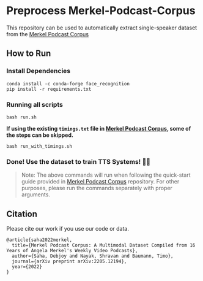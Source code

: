 # Preprocess Merkel-Podcast-Corpus
This repository can be used to automatically extract single-speaker dataset from the [Merkel Podcast Corpus](https://github.com/deeplsd/Merkel-Podcast-Corpus)

## How to Run
### Install Dependencies
```
conda install -c conda-forge face_recognition
pip install -r requirements.txt
```
### Running all scripts
```
bash run.sh
```
**If using the existing `timings.txt` file in [Merkel Podcast Corpus](https://github.com/deeplsd/Merkel-Podcast-Corpus), some of the steps can be skipped.**
```
bash run_with_timings.sh
```

### Done! Use the dataset to train TTS Systems! :tada::tada:

> Note: The above commands will run when following the quick-start guide provided in [Merkel Podcast Corpus](https://github.com/deeplsd/Merkel-Podcast-Corpus) repository. For other purposes, please run the commands separately with proper arguments.

## Citation

Please cite our work if you use our code or data.

```
@article{saha2022merkel,
  title={Merkel Podcast Corpus: A Multimodal Dataset Compiled from 16 Years of Angela Merkel's Weekly Video Podcasts},
  author={Saha, Debjoy and Nayak, Shravan and Baumann, Timo},
  journal={arXiv preprint arXiv:2205.12194},
  year={2022}
}
```

